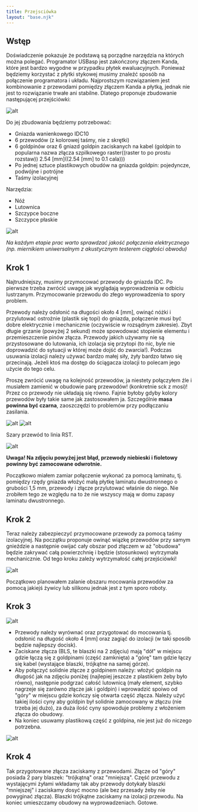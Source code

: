 ```yaml
---
title: Przejsciówka
layout: "base.njk"
---
```


## Wstęp

Doświadczenie pokazuje że podstawą są porządne narzędzia na których można polegać. Programator USBasp jest zakończony złączem Kanda, które jest bardzo wygodne w przypadku płytek ewaluacyjnych. Ponieważ będziemy korzystać z płytki stykowej musimy znaleźć sposób na połączenie programatora i układu. Najprostszym rozwiązaniem jest kombinowanie z przewodami pomiędzy złączem Kanda a płytką, jednak nie jest to rozwiązanie trwałe ani stabilne. Dlatego proponuje zbudowanie następującej przejściówki:

![alt](/projects/avrc/media/przej_e.jpg)

Do jej zbudowania będziemy potrzebować:

  - Gniazda wanienkowego IDC10
  - 6 przewodów (z kolorowej taśmy, nie z skrętki)
  - 6 goldpinów oraz 6 gniazd goldpin zaciskanych na kabel (goldpin to popularna nazwa złącza szpilkowego raster((raster to po prostu rozstaw)) 2.54 [mm]((2.54 [mm] to 0.1 cala)))
  - Po jednej sztuce plastikowych obudów na gniazda goldpin: pojedyncze, podwójne i potrójne
  - Taśmy izolacyjnej

Narzędzia:

  - Nóż
  - Lutownica
  - Szczypce boczne
  - Szczypce płaskie

![alt](/projects/avrc/media/przej_a.jpg)

_Na każdym etapie prac warto sprawdzać jakość połączenia elektrycznego (np. miernikiem uniwersalnym z akustycznym testerem ciągłości obwodu)_

## Krok 1

Najtrudniejszy, musimy przymocować przewody do gniazda IDC. Po pierwsze trzeba zwrócić uwagę jak wyglądają wyprowadzenia w odbiciu lustrzanym. Przymocowanie przewodu do złego wyprowadzenia to spory problem.

Przewody należy odsłonić na długości około 4 [mm], owinąć nóżki i przylutować ostrożnie (plastik się topi) do gniazda, połączenie musi być dobre elektrycznie i mechanicznie (oczywiście w rozsądnym zakresie). Zbyt długie grzanie (powyżej 2 sekund) może spowodować stopienie elementu i przemieszczenie pinów złącza. Przewody jakich używamy nie są przystosowane do lutowania, ich izolacja się przytopi (to nic, byle nie doprowadzić do sytuacji w której może dojść do zwarcia!). Podczas usuwania izolacji należy używać bardzo małej siły, żyły bardzo łatwo się przecinają. Jeżeli ktoś ma dostęp do ściągacza izolacji to polecam jego użycie do tego celu.

Proszę zwrócić uwagę na kolejność przewodów, ja niestety połączyłem źle i musiałem zamienić w obudowie parę przewodów! (konkretnie sck z mosi)! Przez co przewody nie układają się równo. Fajnie byłoby gdyby kolory przewodów były takie same jak zastosowałem ja. Szczególnie **masa powinna być czarna**, zaoszczędzi to problemów przy podłączaniu zasilania.


![alt](/projects/avrc/media/isp_conn.png)
![alt](/projects/avrc/media/przej_b.jpg)

Szary przewód to linia RST.

![alt](/projects/avrc/media/przej_c.jpg)

**Uwaga! Na zdjęciu powyżej jest błąd, przewody niebieski i fioletowy powinny być zamocowane odwrotnie.**

Początkowo miałem zamiar połączenie wykonać za pomocą laminatu, tj. pomiędzy rzędy gniazda włożyć małą płytkę laminatu dwustronnego o grubości 1,5 mm, przewody i złącze przylutować właśnie do niego. Nie zrobiłem tego ze względu na to że nie wszyscy mają w domu zapasy laminatu dwustronnego.

## Krok 2

Teraz należy zabezpieczyć przymocowane przewody za pomocą taśmy izolacyjnej. Na początku proponuje owinąć wiązkę przewodów przy samym gnieździe a następnie owijać cały obszar pod złączem w aż "obudowa" będzie zakrywać całą powierzchnię i będzie (stosunkowo) wytrzymała mechanicznie. Od tego kroku zależy wytrzymałość całej przejściówki!

![alt](/projects/avrc/media/przej_d.jpg)

Początkowo planowałem zalanie obszaru mocowania przewodów za pomocą jakiejś żywicy lub silikonu jednak jest z tym sporo roboty.

## Krok 3

![alt](/projects/avrc/media/img_20110213_214849.jpg)

  * Przewody należy wyrównać oraz przygotować do mocowania tj. odsłonić na długość około 4 [mm] oraz zagiąć do izolacji (w taki sposób będzie najlepszy docisk). 
  * Zaciskane złącza (BLS, te blaszki na 2 zdjęciu) mają "dół" w miejscu gdzie łączą się z goldpinami (część zamknięta) a "górę" tam gdzie łączy się kabel (wystające blaszki, trójkątne na samej górze). 
  * Aby połączyć solidnie złącze z goldpinem należy: włożyć goldpin na długość jak na zdjęciu poniżej (najlepiej jeszcze z plastikiem żeby było równo), następnie podgrzać całość lutownicą (mały element, szybko nagrzeje się zarówno złącze jak i goldpin) i wprowadzić spoiwo od "góry" w miejscu gdzie kończy się otwarta część złącza. Należy użyć takiej ilości cyny aby goldpin był solidnie zamocowany w złączu (nie trzeba jej dużo), za duża ilość cyny spowoduje problemy z włożeniem złącza do obudowy.
  * Na koniec usuwamy plastikową część z goldpina, nie jest już do niczego potrzebna.

![alt](/projects/avrc/media/przej_x.jpg)

## Krok 4

Tak przygotowane złącza zaciskamy z przewodami. Złącze od "góry" posiada 2 pary blaszek: "trójkątną" oraz "mniejszą". Część przewodu z wystającymi żyłami wkładamy tak aby przewody dotykały blaszki "mniejszej" i zaciskamy dosyć mocno (ale bez przesady żeby nie powyginać złącza). Blaszki trójkątne zaciskamy na izolacji przewodu. Na koniec umieszczamy obudowy na wyprowadzeniach. Gotowe.
